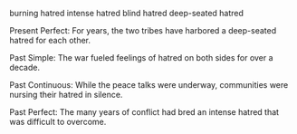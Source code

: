


burning hatred
intense hatred
blind hatred 
deep-seated hatred


Present Perfect: 
For years, the two tribes have harbored a deep-seated hatred for each other.  

Past Simple: 
The war fueled feelings of hatred on both sides for over a decade.

Past Continuous: 
While the peace talks were underway, communities were nursing their hatred in silence.  

Past Perfect: 
The many years of conflict had bred an intense hatred that was difficult to overcome.